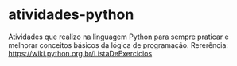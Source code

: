 # atividades-python
Atividades que realizo na linguagem Python para sempre praticar e melhorar conceitos básicos da lógica de programação.
Rererência: https://wiki.python.org.br/ListaDeExercicios